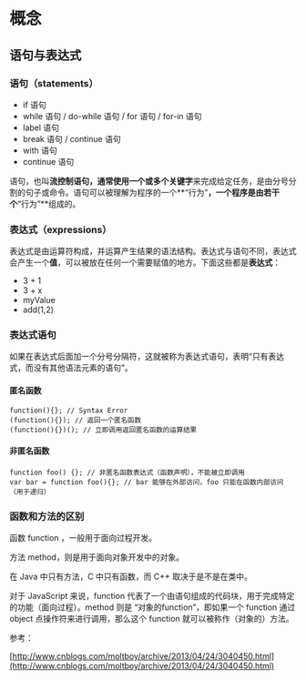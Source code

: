 # 概念

## 语句与表达式

### 语句（statements）

* if 语句
* while 语句 / do-while 语句 / for 语句 / for-in 语句
* label 语句
* break 语句 / continue 语句
* with 语句
* continue 语句

语句，也叫**流控制语句，**通常使用一个或多个**关键字**来完成给定任务，是由分号分割的句子或命令。语句可以被理解为程序的一个**“行为”**，一个程序是由若干个**“行为”**组成的。

### 表达式（expressions）

表达式是由运算符构成，并运算产生结果的语法结构。表达式与语句不同，表达式会产生一个**值**，可以被放在任何一个需要赋值的地方。下面这些都是**表达式**：

* 3 + 1
* 3 + x
* myValue
* add\(1,2\)

### 表达式语句

如果在表达式后面加一个分号分隔符，这就被称为表达式语句，表明“只有表达式，而没有其他语法元素的语句”。

#### 匿名函数

```
function(){}; // Syntax Error
(function(){}); // 返回一个匿名函数
(function(){})(); // 立即调用返回匿名函数的运算结果
```

#### 非匿名函数

```
function foo() {}; // 非匿名函数表达式（函数声明），不能被立即调用
var bar = function foo(){}; // bar 能够在外部访问，foo 只能在函数内部访问（用于递归）
```

### 函数和方法的区别

函数 function ，一般用于面向过程开发。

方法 method，则是用于面向对象开发中的对象。

在 Java 中只有方法，C 中只有函数，而 C++ 取决于是不是在类中。

对于 JavaScript 来说，function 代表了一个由语句组成的代码块，用于完成特定的功能（面向过程）。method 则是 “对象的function”，即如果一个 function 通过 object 点操作符来进行调用，那么这个 function 就可以被称作（对象的）方法。

参考：

[http://www.cnblogs.com/moltboy/archive/2013/04/24/3040450.html](http://www.cnblogs.com/moltboy/archive/2013/04/24/3040450.html)

